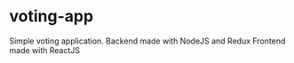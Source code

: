 # voting-app
Simple voting application.
Backend made with NodeJS and Redux 
Frontend made with ReactJS
